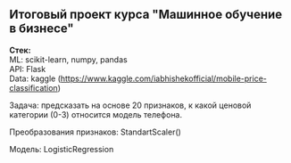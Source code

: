 ## Итоговый проект курса "Машинное обучение в бизнесе"

<b>Стек:</b><br>
ML: scikit-learn, numpy, pandas<br>
API: Flask <br>
Data: kaggle (https://www.kaggle.com/iabhishekofficial/mobile-price-classification) <br>

Задача: предсказать на основе 20 признаков, к какой ценовой категории (0-3) относится модель телефона. <br>

Преобразования признаков: StandartScaler()

Модель: LogisticRegression